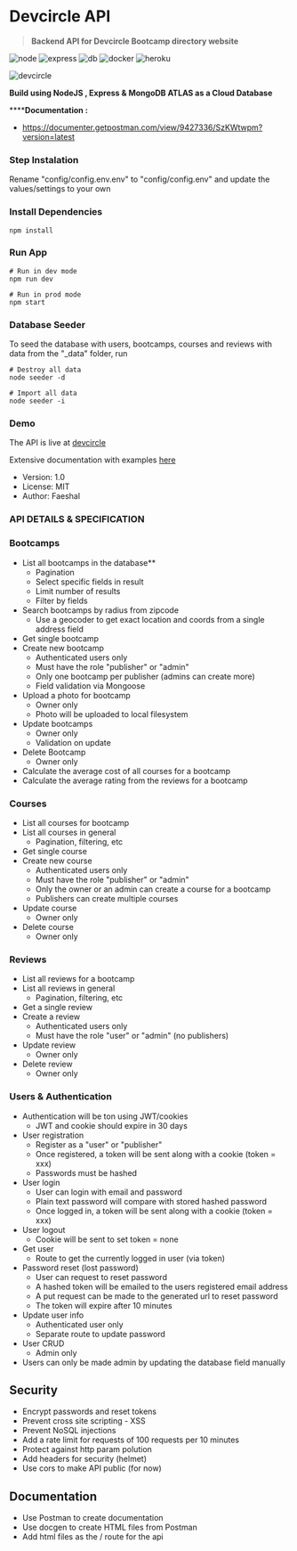 # Devcircle API
> **Backend API for Devcircle Bootcamp directory website**

![node](https://img.shields.io/badge/NodeJS-12.15-brightgreen) ![express](https://img.shields.io/badge/Express-4.17.1-lightgrey) ![db](https://img.shields.io/badge/MongoDB-4.2.0-yellowgreen) ![docker](https://img.shields.io/badge/Docker%20-19.03.05-blue) ![heroku](https://img.shields.io/badge/Deploy-Heroku-orange)

![devcircle](https://i.postimg.cc/x8SPTXnR/devcircle.jpg)

**Build using NodeJS , Express & MongoDB ATLAS as a Cloud Database**

******Documentation :** 
* https://documenter.getpostman.com/view/9427336/SzKWtwpm?version=latest

### **Step Instalation** 
Rename "config/config.env.env" to "config/config.env" and update the values/settings to your own

### Install Dependencies

```
npm install
```

### Run App

```
# Run in dev mode
npm run dev

# Run in prod mode
npm start
```

### Database Seeder

To seed the database with users, bootcamps, courses and reviews with data from the "\_data" folder, run

```
# Destroy all data
node seeder -d

# Import all data
node seeder -i
```

### Demo

The API is live at [devcircle](https://devcircle.heroku.com)

Extensive documentation with examples [here](https://documenter.getpostman.com/view/8923145/SVtVVTzd?version=latest)

- Version: 1.0
- License: MIT
- Author: Faeshal


### **API DETAILS & SPECIFICATION**
### Bootcamps
- List all bootcamps in the database**
   * Pagination
   * Select specific fields in result
   * Limit number of results
   * Filter by fields
- Search bootcamps by radius from zipcode
  * Use a geocoder to get exact location and coords from a single address field
- Get single bootcamp
- Create new bootcamp
  * Authenticated users only
  * Must have the role "publisher" or "admin"
  * Only one bootcamp per publisher (admins can create more)
  * Field validation via Mongoose
- Upload a photo for bootcamp
  * Owner only
  * Photo will be uploaded to local filesystem
- Update bootcamps
  * Owner only
  * Validation on update
- Delete Bootcamp
  * Owner only
- Calculate the average cost of all courses for a bootcamp
- Calculate the average rating from the reviews for a bootcamp

### Courses
- List all courses for bootcamp
- List all courses in general
  * Pagination, filtering, etc
- Get single course
- Create new course
  * Authenticated users only
  * Must have the role "publisher" or "admin"
  * Only the owner or an admin can create a course for a bootcamp
  * Publishers can create multiple courses
- Update course
  * Owner only
- Delete course
  * Owner only
  
### Reviews
- List all reviews for a bootcamp
- List all reviews in general
  * Pagination, filtering, etc
- Get a single review
- Create a review
  * Authenticated users only
  * Must have the role "user" or "admin" (no publishers)
- Update review
  * Owner only
- Delete review
  * Owner only

### Users & Authentication
- Authentication will be ton using JWT/cookies
  * JWT and cookie should expire in 30 days
- User registration
  * Register as a "user" or "publisher"
  * Once registered, a token will be sent along with a cookie (token = xxx)
  * Passwords must be hashed
- User login
  * User can login with email and password
  * Plain text password will compare with stored hashed password
  * Once logged in, a token will be sent along with a cookie (token = xxx)
- User logout
  * Cookie will be sent to set token = none
- Get user
  * Route to get the currently logged in user (via token)
- Password reset (lost password)
  * User can request to reset password
  * A hashed token will be emailed to the users registered email address
  * A put request can be made to the generated url to reset password
  * The token will expire after 10 minutes
- Update user info
  * Authenticated user only
  * Separate route to update password
- User CRUD
  * Admin only
- Users can only be made admin by updating the database field manually

## Security
- Encrypt passwords and reset tokens
- Prevent cross site scripting - XSS
- Prevent NoSQL injections
- Add a rate limit for requests of 100 requests per 10 minutes
- Protect against http param polution
- Add headers for security (helmet)
- Use cors to make API public (for now)

## Documentation
- Use Postman to create documentation
- Use docgen to create HTML files from Postman
- Add html files as the / route for the api



